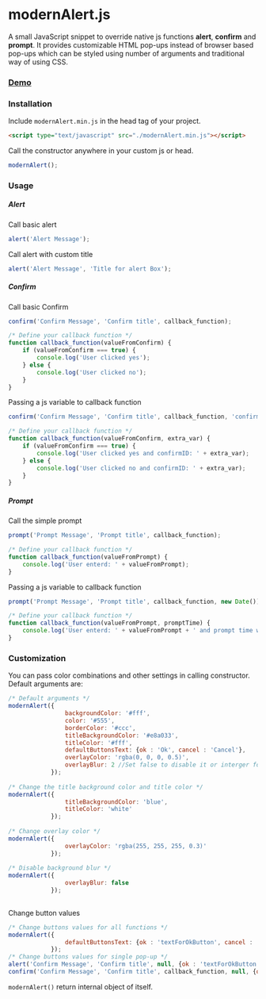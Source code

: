 # modernAlert.js #
A small JavaScript snippet to override native js functions **alert**, **confirm** and **prompt**.
It provides customizable HTML pop-ups instead of browser based pop-ups which can be styled using number of arguments and traditional way of using CSS. 

### [Demo](http://www.secretsofgeeks.com/2015/09/modernAlert.html#modernAlertExamples)

### Installation
Include ```modernAlert.min.js``` in the head tag of your project.
```html
<script type="text/javascript" src="./modernAlert.min.js"></script>
```
Call the constructor anywhere in your custom js or head.
```javascript
modernAlert();
```
### Usage
##### Alert
Call basic alert
```javascript
alert('Alert Message');
```
Call alert with custom title
```javascript
alert('Alert Message', 'Title for alert Box');
```
##### Confirm
Call basic Confirm
```javascript
confirm('Confirm Message', 'Confirm title', callback_function);

/* Define your callback function */
function callback_function(valueFromConfirm) { 
    if (valueFromConfirm === true) {
        console.log('User clicked yes');
    } else {
        console.log('User clicked no');
    }
}
```
Passing a js variable to callback function
```javascript
confirm('Confirm Message', 'Confirm title', callback_function, 'confirmID: 01');

/* Define your callback function */
function callback_function(valueFromConfirm, extra_var) { 
    if (valueFromConfirm === true) {
        console.log('User clicked yes and confirmID: ' + extra_var);
    } else {
        console.log('User clicked no and confirmID: ' + extra_var);
    }
}
```

##### Prompt
Call the simple prompt
```javascript
prompt('Prompt Message', 'Prompt title', callback_function);

/* Define your callback function */
function callback_function(valueFromPrompt) { 
    console.log('User enterd: ' + valueFromPrompt);
}
```
Passing a js variable to callback function
```javascript
prompt('Prompt Message', 'Prompt title', callback_function, new Date());

/* Define your callback function */
function callback_function(valueFromPrompt, promptTime) { 
    console.log('User enterd: ' + valueFromPrompt + ' and prompt time was: ' + promptTime.toString());
}
```

### Customization
You can pass color combinations and other settings in calling constructor.
Default arguments are:
```javascript
/* Default arguments */
modernAlert({
                backgroundColor: '#fff',
                color: '#555',
                borderColor: '#ccc',
                titleBackgroundColor: '#e8a033',
                titleColor: '#fff',
                defaultButtonsText: {ok : 'Ok', cancel : 'Cancel'},
                overlayColor: 'rgba(0, 0, 0, 0.5)',
                overlayBlur: 2 //Set false to disable it or interger for pixle
            });
            
/* Change the title background color and title color */
modernAlert({
                titleBackgroundColor: 'blue',
                titleColor: 'white'
            });
            
/* Change overlay color */
modernAlert({
                overlayColor: 'rgba(255, 255, 255, 0.3)'
            });
            
/* Disable background blur */
modernAlert({
                overlayBlur: false
            });
            
```
Change button values
```javascript
/* Change buttons values for all functions */
modernAlert({
                defaultButtonsText: {ok : 'textForOkButton', cancel : 'textForCancelButton'}
            });
/* Change buttons values for single pop-up */
alert('Confirm Message', 'Confirm title', null, {ok : 'textForOkButton', cancel : 'textForCancelButton'});
confirm('Confirm Message', 'Confirm title', callback_function, null, {ok : 'textForOkButton', cancel : 'textForCancelButton'});
```

```modernAlert()``` return internal object of itself.
